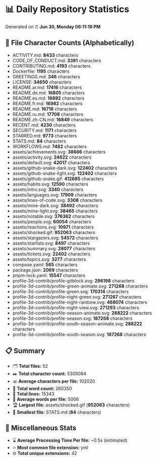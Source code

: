 # 📊 Daily Repository Statistics
Generated on ⏰ **Jun 30, Monday 06:11:19 PM**

## 📂 File Character Counts (Alphabetically)
- ACTIVITY.md: **8433** characters
- CODE_OF_CONDUCT.md: **3391** characters
- CONTRIBUTING.md: **4193** characters
- Dockerfile: **1195** characters
- GREETINGS.md: **346** characters
- LICENSE: **34650** characters
- README.ar.md: **17416** characters
- README.de.md: **16805** characters
- README.es.md: **16892** characters
- README.fr.md: **16982** characters
- README.md: **16716** characters
- README.ru.md: **17708** characters
- README.zh-CN.md: **16849** characters
- RECENT.md: **4230** characters
- SECURITY.md: **1171** characters
- STARRED.md: **9773** characters
- STATS.md: **84** characters
- WORKFLOWS.md: **7482** characters
- assets/achievements.svg: **38666** characters
- assets/activity.svg: **24622** characters
- assets/default.svg: **42017** characters
- assets/github-snake-dark.svg: **122402** characters
- assets/github-snake-light.svg: **122402** characters
- assets/github-snake.gif: **412685** characters
- assets/habits.svg: **12590** characters
- assets/intro.svg: **3340** characters
- assets/languages.svg: **17909** characters
- assets/lines-of-code.svg: **3308** characters
- assets/mine-dark.svg: **38492** characters
- assets/mine-light.svg: **38465** characters
- assets/notable.svg: **376362** characters
- assets/people.svg: **60054** characters
- assets/reactions.svg: **10971** characters
- assets/shocked.gif: **952063** characters
- assets/stargazers.svg: **54572** characters
- assets/starlists.svg: **8497** characters
- assets/summary.svg: **28077** characters
- assets/tickets.svg: **22402** characters
- assets/topics.svg: **3277** characters
- compose.yaml: **565** characters
- package.json: **2069** characters
- pnpm-lock.yaml: **15547** characters
- profile-3d-contrib/profile-gitblock.svg: **296198** characters
- profile-3d-contrib/profile-green-animate.svg: **271268** characters
- profile-3d-contrib/profile-green.svg: **170314** characters
- profile-3d-contrib/profile-night-green.svg: **271267** characters
- profile-3d-contrib/profile-night-rainbow.svg: **468074** characters
- profile-3d-contrib/profile-night-view.svg: **271293** characters
- profile-3d-contrib/profile-season-animate.svg: **288222** characters
- profile-3d-contrib/profile-season.svg: **187268** characters
- profile-3d-contrib/profile-south-season-animate.svg: **288222** characters
- profile-3d-contrib/profile-south-season.svg: **187268** characters

## 📋 Summary
- 🗂️ **Total files:** 52
- ✒️ **Total character count:** 5305064
- 📊 **Average characters per file:** 102020
- 📝 **Total word count:** 260350
- 🧾 **Total lines:** 15343
- 📐 **Average words per file:** 5006
- 🏆 **Largest file:** assets/shocked.gif (**952063** characters)
- 🥉 **Smallest file:** STATS.md (**84** characters)

## 🌟 Miscellaneous Stats
- ⌛ **Average Processing Time Per file:** ~0.5s (estimated)
- 🔥 **Most common file extension:** yml
- 🌐 **Total unique extensions:** 42
